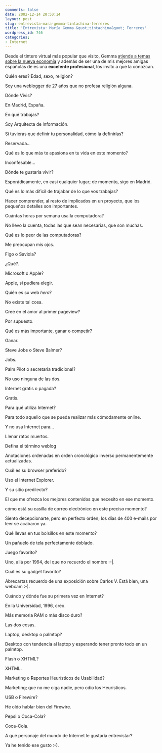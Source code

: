 ```yaml
---
comments: false
date: 2002-12-14 20:50:14
layout: post
slug: entrevista-mara-gemma-tintachina-ferreres
title: 'Entrevista: María Gemma &quot;tintachina&quot; Ferreres'
wordpress_id: 746
categories:
- Internet
---
```


Desde el tintero virtual más popular que visito, Gemma [atiende a temas sobre la nueva economía](http://www.tintachina.com) y además de ser una de mis mejores amigas españolas de es una **excelente profesional**, los invito a que la conozcan.





Quién eres? Edad, sexo, religion?




Soy una weblogger de 27 años que no profesa religión alguna.





Dónde Vivis?




En Madrid, España.





En qué trabajas?




Soy Arquitecta de Información.





Si tuvieras que definir tu personalidad, cómo la definirías?




Reservada…





Qué es lo que más te apasiona en tu vida en este momento?




Inconfesable…





Dónde te gustaría vivir?




Esporádicamente, en casi cualquier lugar; de momento, sigo en Madrid.





Qué es lo más dificil de trajabar de lo que vos trabajas?




Hacer comprender, al resto de implicados en un proyecto, que los pequeños detalles son importantes.





Cuántas horas por semana usa la computadora?




No llevo la cuenta, todas las que sean necesarias, que son muchas.





Qué es lo peor de las computadoras?




Me preocupan mis ojos.





Figo o Saviola?




¿Qué?.





Microsoft o Apple?




Apple, si pudiera elegir.





Quién es su web _hero_?




No existe tal cosa.





Cree en el amor al primer pageview?




Por supuesto.





Qué es más importante, ganar o competir?




Ganar.





Steve Jobs o Steve Balmer?




Jobs.





Palm Pilot o secretaria tradicional?




No uso ninguna de las dos.





Internet gratis o pagada?




Gratis.





Para qué utiliza Internet?




Para todo aquello que se pueda realizar más cómodamente online.





Y no usa Internet para…




Llenar ratos muertos.





Defina el término weblog




Anotaciones ordenadas en orden cronológico inverso permanentemente actualizadas.





Cuál es su browser preferido?




Uso el Internet Explorer.





Y su sitio predilecto?




El que me ofrezca los mejores contenidos que necesito en ese momento.





cómo está su casilla de correo electrónico en este preciso momento?




Siento decepcionarte, pero en perfecto orden; los días de 400 e-mails por leer se acabaron ya.





Qué llevas en tus bolsillos en este momento?




Un pañuelo de tela perfectamente doblado.





Juego favorito?




Uno, allá por 1994, del que no recuerdo el nombre :-|.





Cuál es su gadget favorito?




Abrecartas recuerdo de una exposición sobre Carlos V. Está bien, una webcam :-).





Cuándo y dónde fue su primera vez en Internet?




En la Universidad, 1996, creo.





Más memoria RAM o más disco duro?




Las dos cosas.





Laptop, desktop o palmtop?




Desktop con tendencia al laptop y esperando tener pronto todo en un palmtop.





Flash o XHTML?




XHTML.





Marketing o Reportes Heurísticos de Usabilidad?




Marketing; que no me oiga nadie, pero odio los Heurísticos.





USB o Firewire?




He oído hablar bien del Firewire.





Pepsi o Coca-Cola?




Coca-Cola.





A qué personaje del mundo de Internet le gustaría entrevistar?




Ya he tenido ese gusto :-).




 
